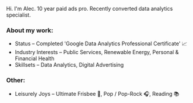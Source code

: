 Hi. I'm Alec. 10 year paid ads pro. Recently converted data analytics specialist.

### **About my work:**
- Status – Completed 'Google Data Analytics Professional Certificate' 📈
- Industry Interests – Public Services, Renewable Energy, Personal & Financial Health
- Skillsets – Data Analytics, Digital Advertising

### **Other:**
- Leisurely Joys – Ultimate Frisbee 🥏, Pop / Pop-Rock 🎧, Reading 📚
